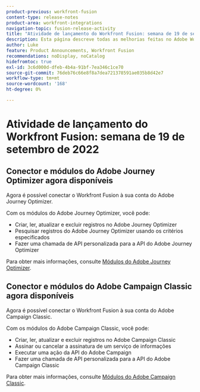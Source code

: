 ```yaml
---
product-previous: workfront-fusion
content-type: release-notes
product-area: workfront-integrations
navigation-topic: fusion-release-activity
title: "Atividade de lançamento do Workfront Fusion: semana de 19 de setembro de 2022"
description: Esta página descreve todas as melhorias feitas no Adobe Workfront Fusion na semana de 19 de setembro de 2022.
author: Luke
feature: Product Announcements, Workfront Fusion
recommendations: noDisplay, noCatalog
hidefromtoc: true
exl-id: 3c6d000d-dfeb-4b4a-91bf-7ea346c1ce70
source-git-commit: 76deb76c66e8f8a7dea721378591ae035b8d42e7
workflow-type: tm+mt
source-wordcount: '168'
ht-degree: 0%

---
```


# Atividade de lançamento do Workfront Fusion: semana de 19 de setembro de 2022

## Conector e módulos do Adobe Journey Optimizer agora disponíveis

Agora é possível conectar o Workfront Fusion à sua conta do Adobe Journey Optimizer.

Com os módulos do Adobe Journey Optimizer, você pode:
* Criar, ler, atualizar e excluir registros no Adobe Journey Optimizer
* Pesquisar registros do Adobe Journey Optimizer usando os critérios especificados
* Fazer uma chamada de API personalizada para a API do Adobe Journey Optimizer

Para obter mais informações, consulte [Módulos do Adobe Journey Optimizer](/help/quicksilver/workfront-fusion/apps-and-their-modules/adobe-journey-optimizer-modules.md).

## Conector e módulos do Adobe Campaign Classic agora disponíveis

Agora é possível conectar o Workfront Fusion à sua conta do Adobe Campaign Classic.

Com os módulos do Adobe Campaign Classic, você pode:
* Criar, ler, atualizar e excluir registros no Adobe Campaign Classic
* Assinar ou cancelar a assinatura de um serviço de informações
* Executar uma ação da API do Adobe Campaign
* Fazer uma chamada de API personalizada para a API do Adobe Campaign Classic

Para obter mais informações, consulte [Módulos do Adobe Campaign Classic](/help/quicksilver/workfront-fusion/apps-and-their-modules/adobe-campaign-classic-connector.md).
